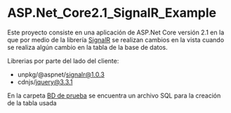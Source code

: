 # ASP.Net_Core2.1_SignalR_Example

Este proyecto consiste en una aplicación de ASP.Net Core versión 2.1 en la que por medio de la librería [SignalR](https://dotnet.microsoft.com/apps/aspnet/si)  se realizan cambios en la vista cuando se realiza algún cambio en la tabla de la base de datos.

Librerias por parte del lado del cliente:

 - unpkg/@aspnet/signalr@1.0.3
 - cdnjs/jquery@3.3.1
 
 En la carpeta [BD de prueba](https://github.com/jaromanp/ASP.Net_Core2.1_SignalR_Example/tree/master/BD%20de%20prueba) se encuentra un archivo SQL para la creación de la tabla usada
